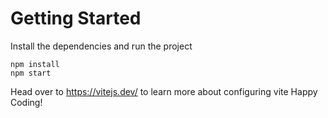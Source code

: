 # Getting Started
Install the dependencies and run the project
```
npm install
npm start
```

Head over to https://vitejs.dev/ to learn more about configuring vite
Happy Coding!

